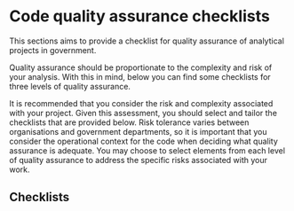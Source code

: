 # Code quality assurance checklists

This sections aims to provide a checklist for quality assurance of analytical projects in government.

Quality assurance should be proportionate to the complexity and risk of your analysis.
With this in mind, below you can find some checklists for three levels of quality assurance.

It is recommended that you consider the risk and complexity associated with your project.
Given this assessment, you should select and tailor the checklists that are provided below.
Risk tolerance varies between organisations and government departments, so it is important that you consider the operational context for the code when deciding what quality assurance is adequate.
You may choose to select elements from each level of quality assurance to address the specific risks associated with your work.


## Checklists

```{tableofcontents}
```
